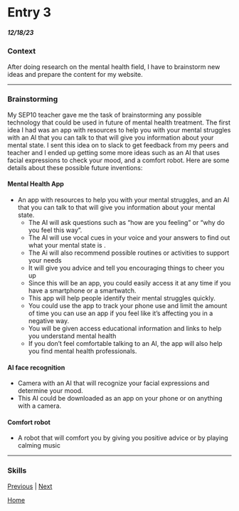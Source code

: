 # Entry 3
##### 12/18/23

### Context
After doing research on the mental health field, I have to brainstorm new ideas and prepare the content for my website.

---
### Brainstorming
My SEP10 teacher gave me the task of brainstorming any possible technology that could be used in future of mental health treatment. The first idea I had was an app with resources to help you with your mental struggles with an AI that you can talk to that will give you information about your mental state. I sent this idea on to slack to get feedback from my peers and teacher and I ended up getting some more ideas such as an AI that uses facial expressions to check your mood, and a comfort robot. Here are some details about these possible future inventions:

#### Mental Health App
* An app with resources to help you with your mental struggles, and an AI that you can talk to that will give you information about your mental state.
  * The AI will ask questions such as “how are you feeling” or “why do you feel this way”.
  * The AI will use vocal cues in your voice and your answers to find out what your mental state is .
  * The Ai will also recommend possible routines or activities to support your needs  
  * It will give you advice and tell you encouraging things to cheer you up
  * Since this will be an app, you could easily access it at any time if you have a smartphone or a smartwatch. 
  * This app will help people identify their mental struggles quickly.
  * You could use the app to track your phone use and limit the amount of time you can use an app if you feel like it’s affecting you in a negative way.
  * You will be given access educational information and links to help you understand mental health  
  * If you don’t feel comfortable talking to an AI, the app will also help you find mental health professionals.
    
#### AI face recognition
* Camera with an AI that will recognize your facial expressions and determine your mood.
* This AI could be downloaded as an app on your phone or on anything with a camera.

#### Comfort robot
* A robot that will comfort you by giving you positive advice or by playing calming music
---

  



### Skills

[Previous](entry02.md) | [Next](entry04.md)

[Home](../README.md)
